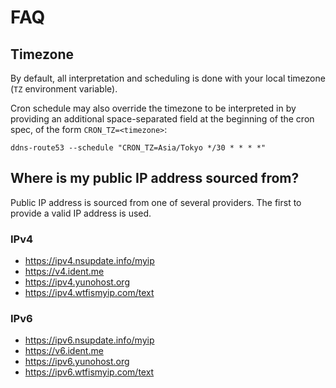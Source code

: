 # FAQ

## Timezone

By default, all interpretation and scheduling is done with your local timezone (`TZ` environment variable).

Cron schedule may also override the timezone to be interpreted in by providing an additional space-separated field
at the beginning of the cron spec, of the form `CRON_TZ=<timezone>`:

```shell
ddns-route53 --schedule "CRON_TZ=Asia/Tokyo */30 * * * *"
```

## Where is my public IP address sourced from?

Public IP address is sourced from one of several providers. The first to provide a valid IP address is used.

### IPv4
* https://ipv4.nsupdate.info/myip
* https://v4.ident.me
* https://ipv4.yunohost.org
* https://ipv4.wtfismyip.com/text

### IPv6
* https://ipv6.nsupdate.info/myip
* https://v6.ident.me
* https://ipv6.yunohost.org
* https://ipv6.wtfismyip.com/text
